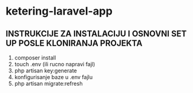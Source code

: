 # ketering-laravel-app


## INSTRUKCIJE ZA INSTALACIJU I OSNOVNI SET UP POSLE KLONIRANJA PROJEKTA

1. composer install
2. touch .env (ili rucno napravi fajl)
3. php artisan key:generate
4. konfigurisanje baze u .env fajlu
5. php artisan migrate:refresh
